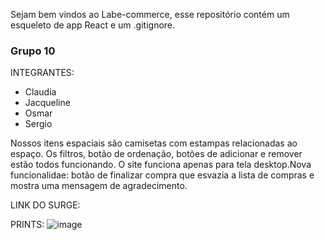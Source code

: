 Sejam bem vindos ao Labe-commerce, esse repositório contém um esqueleto de app React e um .gitignore.
### Grupo 10
INTEGRANTES:
- Claudia
- Jacqueline
- Osmar
- Sergio

Nossos itens espaciais são camisetas com estampas relacionadas ao espaço. Os filtros, botão de ordenação, botões de adicionar e remover estão todos funcionando.
O site funciona apenas para tela desktop.Nova funcionalidae: botão de finalizar compra que esvazia a lista de compras e mostra uma mensagem de agradecimento.

LINK DO SURGE:


PRINTS:
![image](https://user-images.githubusercontent.com/68357388/150581350-7264cbcc-5e2e-48f4-bec0-065336c03859.png)
